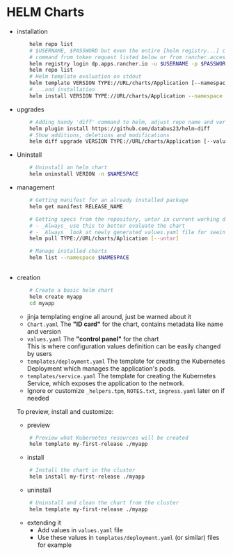 # HELM Charts
- installation
    ```sh
        helm repo list
        # $USERNAME, $PASSWORD but even the entire [helm registry...] command could be taken from account credentials
        # command from token request listed below or from rancher.access.token.md.sample file
        helm registry login dp.apps.rancher.io -u $USERNAME -p $PASSWORD
        helm repo list
        # Helm template evaluation on stdout
        helm template VERSION TYPE://URL/charts/Application [--namespace $NAMESPACE]
        # ...and installation
        helm install VERSION TYPE://URL/charts/Application --namespace $NAMESPACE [--dry-run]
    ```
- upgrades
    ```sh
        # Adding handy 'diff' command to helm, adjust repo name and version accordingly
        helm plugin install https://github.com/databus23/helm-diff
        # Show additions, deletions and modifications
        helm diff upgrade VERSION TYPE://URL/charts/Application [--values my-values.yaml]
    ```
- Uninstall
    ```sh
        # Uninstall an helm chart
        helm uninstall VERION -n $NAMESPACE
    ```
- management
    ```sh
        # Getting manifest for an already installed package
        helm get manifest RELEASE_NAME

        # Getting specs from the repository, untar in current working dir as an option
        # - _Always_ use this to better evaluate the chart
        # - _Always_ look at newly generated values.yaml file for seeing available configurations
        helm pull TYPE://URL/charts/Aplication [--untar]

        # Manage installed charts
        helm list --namespace $NAMESPACE
        
    ```
- creation
    ```sh
        # Create a basic helm chart
        helm create myapp
        cd myapp
    ```
    - jinja templating engine all around, just be warned about it
    - `Chart.yaml` The **"ID card"** for the chart, contains metadata like name and version
    - `values.yaml` The **"control panel"** for the chart  
        This is where configuration values definition can be easily changed by users
    - `templates/deployment.yaml` The template for creating the Kubernetes Deployment which
        manages the application's pods.
    - `templates/service.yaml` The template for creating the Kubernetes Service, which exposes
        the application to the network.
    - Ignore or customize `_helpers.tpm`, `NOTES.txt`, `ingress.yaml` later on if needed

    To preview, install and customize:
    - preview
    ```sh
        # Preview what Kubernetes resources will be created
        helm template my-first-release ./myapp
    ```
    - install
    ```sh
        # Install the chart in the cluster
        helm install my-first-release ./myapp
    ```
    - uninstall
    ```sh
        # Uninstall and clean the chart from the cluster
        helm template my-first-release ./myapp
    ```
    - extending it
        - Add values in `values.yaml` file
        - Use these values in `templates/deployment.yaml` (or similar) files for example

